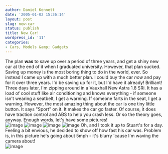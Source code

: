 ```yaml
---
author: Daniel Kennett
date: '2005-01-02 15:36:14'
layout: post
slug: new-car
status: publish
title: New Car!
wordpress_id: '11'
categories:
- Cars, Models &amp; Gadgets
---
```


The plan **was** to save up over a period of three years, and get a
shiny new car at the end of it when I graduated university. However,
that plan sucked. Saving up money is the most boring thing to do in the
world, ever. So instead I came up with a much better plan. I could buy
the car *now* and pay for it over three years. I'd be saving up for it,
but I'd have it already! Brilliant! Three days later, I'm zipping around
in a Vauxhall New Astra 1.8 SRi. It has a load of cool stuff like air
conditioning and knows everything - if someone isn't wearing a seatbelt,
I get a warning. If someone farts in the seat, I get a warning. However,
the most amazing thing about the car is one tiny little button. It says
"Sport" on it. It makes the car go faster. Of course, it does have
traction control and ABS to help you crash less. Or so the theory goes,
anyway. Enough words, let's have some pictures! \
![image](http://danielkennett.org/pictures/astra/still1.jpg)
![image](http://danielkennett.org/pictures/astra/still2.jpg)
![image](http://danielkennett.org/pictures/astra/still3.jpg)
![image](http://danielkennett.org/pictures/astra/moving.jpg)
Oh, and I took it up to Stuart's for a day. Feeling a bit envious, he
decided to show off how fast his car was. Problem is, in this picture
he's going about 5mph - it's blurry 'cause I'm waving the camera about!
\
![image](http://danielkennett.org/pictures/astra/stuart.jpg)
